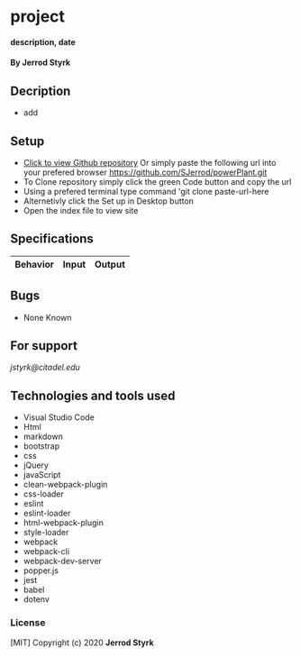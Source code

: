 # **project**

#### description, date

#### **By Jerrod Styrk**

## Decription
- add

## Setup

- [Click to view Github repository](https://github.com/SJerrod/powerPlant.git) Or simply paste the following url into your prefered browser https://github.com/SJerrod/powerPlant.git
- To Clone repository simply click the green Code button and copy the url
- Using a prefered terminal type command 'git clone paste-url-here
- Alternetivly click the Set up in Desktop button
- Open the index file to view site

## Specifications

| Behavior                                                        | Input     | Output    |
| --------------------------------------------------------------- | --------- | --------- |


## Bugs

* None Known

## For support

_jstyrk@citadel.edu_

## Technologies and tools used

- Visual Studio Code
- Html
- markdown
- bootstrap
- css
- jQuery
- javaScript
- clean-webpack-plugin
- css-loader
- eslint
- eslint-loader
- html-webpack-plugin
- style-loader
- webpack
- webpack-cli
- webpack-dev-server
- popper.js
- jest
- babel
- dotenv

### License

[MIT] Copyright (c) 2020 **Jerrod Styrk**